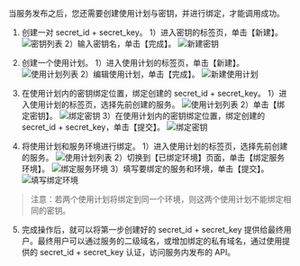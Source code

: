 当服务发布之后，您还需要创建使用计划与密钥，并进行绑定，才能调用成功。
1. 创建一对 secret_id + secret_key。
	1）进入密钥的标签页，单击【新建】。
	![密钥列表](http://imgcache.tce.fsphere.cn/static/mc.qcloudimg.com/static/img/dba3b996aff0e3cae78e30ea949c04ba/image.png)
	2）输入密钥名，单击【完成】。
	![新建密钥](http://imgcache.tce.fsphere.cn/static/mc.qcloudimg.com/static/img/b552fcf62a764e6807b924d8f68a5c69/image.png)

2. 创建一个使用计划。
	1）进入使用计划的标签页，单击【新建】。
	![使用计划列表](http://imgcache.tce.fsphere.cn/static/mc.qcloudimg.com/static/img/e00d7896c262b72cd039b818a41dc22c/image.png)
	2）编辑使用计划，单击【完成】。
![新建使用计划](http://imgcache.tce.fsphere.cn/static/mc.qcloudimg.com/static/img/210a7b685bf94ae5603bfab0be182c9a/image.png)

3. 在使用计划内的密钥绑定位置，绑定创建的 secret_id + secret_key。
	1）进入使用计划的标签页，选择先前创建的服务。
	![使用计划列表](https:http://imgcache.tce.fsphere.cn/static/mc.qcloudimg.com/static/img/e520bbd87f1202a9536bd5646f6b4ea4/image.png)
	2）单击【绑定密钥】。
	![绑定密钥](http://imgcache.tce.fsphere.cn/static/mc.qcloudimg.com/static/img/1cf88feb2bc753ce9d9dc038cee834dc/image.png)
	3）在使用计划内的密钥绑定位置，绑定创建的 secret_id + secret_key，单击【提交】。
	![绑定密钥](http://imgcache.tce.fsphere.cn/static/mc.qcloudimg.com/static/img/7232cd0acbec6d2aefee23e962fe4b0c/image.png)
	
4. 将使用计划和服务环境进行绑定。
	1）进入使用计划的标签页，选择先前创建的服务。
	![使用计划列表](https:http://imgcache.tce.fsphere.cn/static/mc.qcloudimg.com/static/img/e520bbd87f1202a9536bd5646f6b4ea4/image.png)
	2）切换到【已绑定环境】页面，单击【绑定服务环境】。
	![绑定服务环境](http://imgcache.tce.fsphere.cn/static/mc.qcloudimg.com/static/img/045ce20ca4f085e4ab4823f1b5dd29eb/image.png)
	3）填写要绑定的服务和环境，单击【提交】。
	![填写绑定环境](http://imgcache.tce.fsphere.cn/static/mc.qcloudimg.com/static/img/f4afc060250f32e36cf5e5a5e40025ff/image.png)
> 注意：若两个使用计划将绑定到同一个环境，则这两个使用计划不能绑定相同的密钥。

5. 完成操作后，就可以将第一步创建好的 secret_id + secret_key 提供给最终用户。最终用户可以通过服务的二级域名，或增加绑定的私有域名，通过使用提供的 secret_id + secret_key 认证，访问服务内发布的 API。
